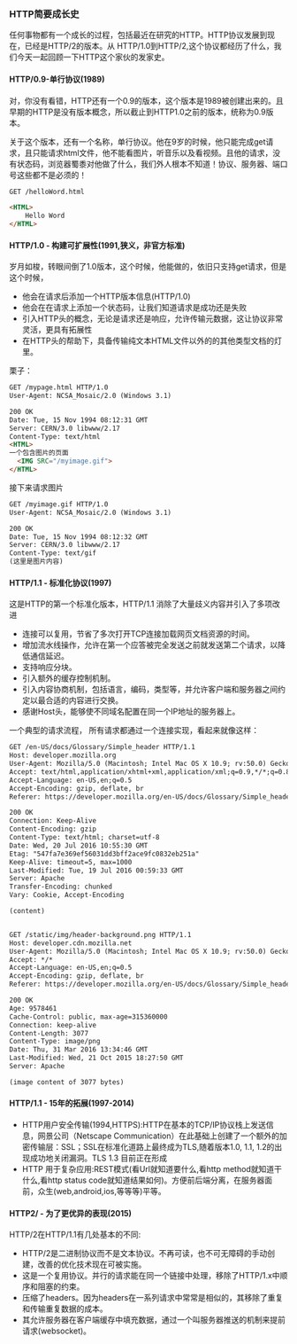 ### HTTP简要成长史

任何事物都有一个成长的过程，包括最近在研究的HTTP。HTTP协议发展到现在，已经是HTTP/2的版本。从 HTTP/1.0到HTTP/2,这个协议都经历了什么，我们今天一起回顾一下HTTP这个家伙的发家史。

#### HTTP/0.9-单行协议(1989)
对，你没有看错，HTTP还有一个0.9的版本，这个版本是1989被创建出来的。且早期的HTTP是没有版本概念，所以截止到HTTP1.0之前的版本，统称为0.9版本。

关于这个版本，还有一个名称，单行协议。他在9岁的时候，他只能完成get请求，且只能请求html文件，他不能看图片，听音乐以及看视频。且他的请求，没有状态码，浏览器蜀黍对他做了什么，我们外人根本不知道！协议、服务器、端口号这些都不是必须的！

``` html
GET /helloWord.html
```
``` html
<HTML>
    Hello Word
</HTML>
```

#### HTTP/1.0 - 构建可扩展性(1991,狭义，非官方标准)
岁月如梭，转眼间倒了1.0版本，这个时候，他能做的，依旧只支持get请求，但是这个时候，
* 他会在请求后添加一个HTTP版本信息(HTTP/1.0)
* 他会在在请求上添加一个状态码，让我们知道请求是成功还是失败
* 引入HTTP头的概念，无论是请求还是响应，允许传输元数据，这让协议非常灵活，更具有拓展性
* 在HTTP头的帮助下，具备传输纯文本HTML文件以外的的其他类型文档的灯里。

栗子：
``` html
GET /mypage.html HTTP/1.0
User-Agent: NCSA_Mosaic/2.0 (Windows 3.1)

200 OK
Date: Tue, 15 Nov 1994 08:12:31 GMT
Server: CERN/3.0 libwww/2.17
Content-Type: text/html
<HTML> 
一个包含图片的页面
  <IMG SRC="/myimage.gif">
</HTML>
```
接下来请求图片
``` html
GET /myimage.gif HTTP/1.0
User-Agent: NCSA_Mosaic/2.0 (Windows 3.1)

200 OK
Date: Tue, 15 Nov 1994 08:12:32 GMT
Server: CERN/3.0 libwww/2.17
Content-Type: text/gif
(这里是图片内容)
```

#### HTTP/1.1 - 标准化协议(1997)
这是HTTP的第一个标准化版本，HTTP/1.1 消除了大量歧义内容并引入了多项改进

* 连接可以复用，节省了多次打开TCP连接加载网页文档资源的时间。
* 增加流水线操作，允许在第一个应答被完全发送之前就发送第二个请求，以降低通信延迟。
* 支持响应分块。
* 引入额外的缓存控制机制。
* 引入内容协商机制，包括语言，编码，类型等，并允许客户端和服务器之间约定以最合适的内容进行交换。
* 感谢Host头，能够使不同域名配置在同一个IP地址的服务器上。

一个典型的请求流程， 所有请求都通过一个连接实现，看起来就像这样：
``` html
GET /en-US/docs/Glossary/Simple_header HTTP/1.1
Host: developer.mozilla.org
User-Agent: Mozilla/5.0 (Macintosh; Intel Mac OS X 10.9; rv:50.0) Gecko/20100101 Firefox/50.0
Accept: text/html,application/xhtml+xml,application/xml;q=0.9,*/*;q=0.8
Accept-Language: en-US,en;q=0.5
Accept-Encoding: gzip, deflate, br
Referer: https://developer.mozilla.org/en-US/docs/Glossary/Simple_header

200 OK
Connection: Keep-Alive
Content-Encoding: gzip
Content-Type: text/html; charset=utf-8
Date: Wed, 20 Jul 2016 10:55:30 GMT
Etag: "547fa7e369ef56031dd3bff2ace9fc0832eb251a"
Keep-Alive: timeout=5, max=1000
Last-Modified: Tue, 19 Jul 2016 00:59:33 GMT
Server: Apache
Transfer-Encoding: chunked
Vary: Cookie, Accept-Encoding

(content)


GET /static/img/header-background.png HTTP/1.1
Host: developer.cdn.mozilla.net
User-Agent: Mozilla/5.0 (Macintosh; Intel Mac OS X 10.9; rv:50.0) Gecko/20100101 Firefox/50.0
Accept: */*
Accept-Language: en-US,en;q=0.5
Accept-Encoding: gzip, deflate, br
Referer: https://developer.mozilla.org/en-US/docs/Glossary/Simple_header

200 OK
Age: 9578461
Cache-Control: public, max-age=315360000
Connection: keep-alive
Content-Length: 3077
Content-Type: image/png
Date: Thu, 31 Mar 2016 13:34:46 GMT
Last-Modified: Wed, 21 Oct 2015 18:27:50 GMT
Server: Apache

(image content of 3077 bytes)
```

#### HTTP/1.1 - 15年的拓展(1997-2014)

* HTTP用户安全传输(1994,HTTPS):HTTP在基本的TCP/IP协议栈上发送信息，网景公司（Netscape Communication）在此基础上创建了一个额外的加密传输层：SSL；SSL在标准化道路上最终成为TLS,随着版本1.0, 1.1, 1.2的出现成功地关闭漏洞。TLS 1.3 目前正在形成
* HTTP 用于复杂应用:REST模式(看Url就知道要什么,看http method就知道干什么,看http status code就知道结果如何)。方便前后端分离，在服务器面前，众生(web,android,ios,等等等)平等。


#### HTTP2/ - 为了更优异的表现(2015)

HTTP/2在HTTP/1.1有几处基本的不同:

* HTTP/2是二进制协议而不是文本协议。不再可读，也不可无障碍的手动创建，改善的优化技术现在可被实施。
* 这是一个复用协议。并行的请求能在同一个链接中处理，移除了HTTP/1.x中顺序和阻塞的约束。
* 压缩了headers。因为headers在一系列请求中常常是相似的，其移除了重复和传输重复数据的成本。
* 其允许服务器在客户端缓存中填充数据，通过一个叫服务器推送的机制来提前请求(websocket)。
